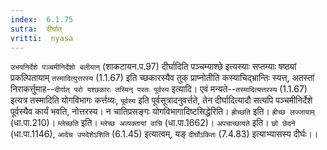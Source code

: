 ```yaml
---
index:  6.1.75
sutra:  दीर्घात्
vritti:  nyasa
---
```


`उभयनिर्देशे पञ्चमीनिर्देशो बलीयान्` (शाकटायन.प.97) दीर्घादिति पञ्चम्याश्छे इत्यस्याः सप्तम्याः षष्ठ्यां प्रकल्पितायाम् `तस्मादित्युत्तरस्य` (1.1.67) इति च्छकारस्यैव तुक् प्राप्नोतीति कस्याचिद्भ्रान्तिः स्यत्त्, अतस्तां निराकर्त्तुमाह--`दीर्गात् परो यश्छकारः तस्मिन् परतः पूर्वस्य` इत्यादि। एवं मन्यते--`तस्मादित्यत्तरस्य` (1.1.67) इत्यत्र तस्मादिति योगविभागः कर्त्तव्यः, `पूर्वस्य` इति पूर्वसूत्रादनुवर्त्तते, तेन दीर्घादित्यादौ सत्यपि पञ्चमीनिर्देशे पूर्वस्यैव कार्यं भवति, नोत्तरस्य। न चातिप्रसङ्गः योगविभागादिष्टसिद्धेरिति। `ह्रीच्छति` इति। `ह्रीच्छ लज्जायाम्` (धा.पा.210)। `म्लेच्छति` इति। `म्लेच्छ अव्यक्तायां वाचि` (धा.पा.1662)। `अपचाच्छायते` इति। `छो छेदने` (धा.पा.1146), `आदेच उपदेशेऽशिति` (6.1.45) इत्यात्वम्, यङ् `दीर्घोऽकितः` (7.4.83) इत्याभ्यासस्य दीर्घः।।

